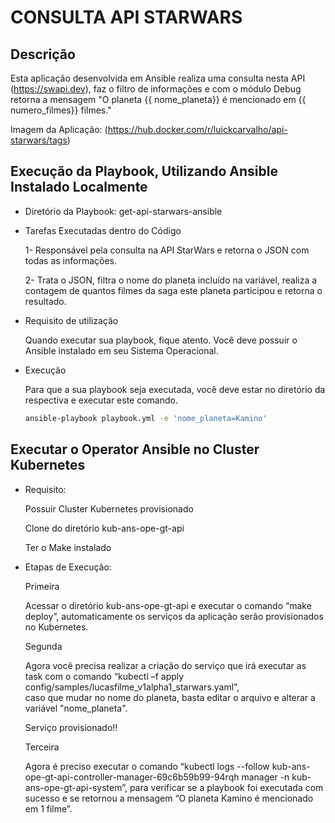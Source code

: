 # CONSULTA API STARWARS


## Descrição
Esta aplicação desenvolvida em Ansible realiza uma consulta nesta API (https://swapi.dev),
faz o filtro de informações e com o módulo Debug retorna a mensagem "O planeta {{ nome_planeta}} é mencionado em {{ numero_filmes}} filmes."

Imagem da Aplicação: (https://hub.docker.com/r/luickcarvalho/api-starwars/tags)

## Execução da Playbook, Utilizando Ansible Instalado Localmente

- Diretório da Playbook: get-api-starwars-ansible

- Tarefas Executadas dentro do Código

  1- Responsável pela consulta na API StarWars e retorna o JSON com todas as informações.

  2- Trata o JSON, filtra o nome do planeta incluído na variável, realiza a contagem de quantos filmes da saga este planeta participou e retorna o resultado.

- Requisito de utilização

  Quando executar sua playbook, fique atento. Você deve possuir o Ansible instalado em seu Sistema Operacional.

- Execução

  Para que a sua playbook seja executada, você deve estar no diretório da respectiva e executar este comando.
  ```sh
  ansible-playbook playbook.yml -e 'nome_planeta=Kamino'
  ```
## Executar o Operator Ansible no Cluster Kubernetes

- Requisito:
  
  Possuir Cluster Kubernetes provisionado
  
  Clone do diretório kub-ans-ope-gt-api
  
  Ter o Make instalado
  
- Etapas de Execução:  
  
  Primeira
  
  Acessar o diretório kub-ans-ope-gt-api e executar o comando “make deploy”, automaticamente os serviços da aplicação serão provisionados no Kubernetes.
  
  Segunda
  
  Agora você precisa realizar a criação do serviço que irá executar as task com o comando “kubectl –f apply config/samples/lucasfilme_v1alpha1_starwars.yaml”,  
  caso que mudar no nome do planeta, basta editar o arquivo e alterar a variável "nome_planeta".
  
  Serviço provisionado!! 
  
  Terceira
  
  Agora é preciso executar o comando “kubectl logs --follow kub-ans-ope-gt-api-controller-manager-69c6b59b99-94rqh manager -n kub-ans-ope-gt-api-system”,
  para verificar se a playbook foi executada com sucesso e se retornou a mensagem “O planeta Kamino é mencionado em 1 filme”.

